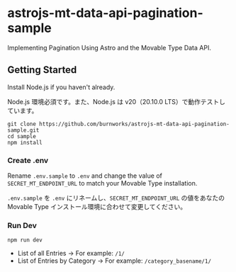 # astrojs-mt-data-api-pagination-sample
Implementing Pagination Using Astro and the Movable Type Data API.
## Getting Started
Install Node.js if you haven't already.

Node.js 環境必須です。また、Node.js は v20（20.10.0 LTS）で動作テストしています。
```shell
git clone https://github.com/burnworks/astrojs-mt-data-api-pagination-sample.git
cd sample
npm install
```
### Create .env
Rename `.env.sample` to `.env` and change the value of `SECRET_MT_ENDPOINT_URL` to match your Movable Type installation.

`.env.sample` を `.env` にリネームし、`SECRET_MT_ENDPOINT_URL` の値をあなたの Movable Type インストール環境に合わせて変更してください。
### Run Dev
```shell
npm run dev
```
- List of all Entries → For example: `/1/`
- List of Entries by Category → For example: `/category_basename/1/`
